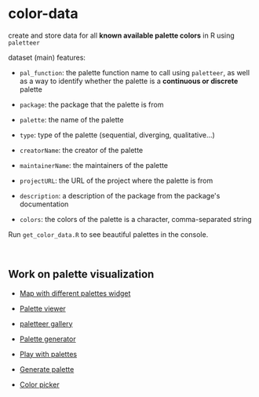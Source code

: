 # color-data

create and store data for all **known available palette colors** in R using `paletteer`

dataset (main) features:

- `pal_function`: the palette function name to call using `paletteer`, as well as a way to identify whether the palette is a **continuous or discrete** palette

- `package`: the package that the palette is from

- `palette`: the name of the palette

- `type`: type of the palette (sequential, diverging, qualitative...)

- `creatorName`: the creator of the palette

- `maintainerName`: the maintainers of the palette

- `projectURL`: the URL of the project where the palette is from

- `description`: a description of the package from the package's documentation

- `colors`: the colors of the palette is a character, comma-separated string

Run `get_color_data.R` to see beautiful palettes in the console.

<br>

## Work on palette visualization

- [Map with different palettes widget](https://colorbrewer2.org/#type=sequential&scheme=YlOrRd&n=3)

- [Palette viewer](https://emilhvitfeldt.github.io/r-color-palettes/)

- [paletteer gallery](https://pmassicotte.github.io/paletteer_gallery/)

- [Palette generator](https://coolors.co/2de1fc-2afc98-09e85e-16c172-214f4b)

- [Play with palettes](https://www.learnui.design/tools/data-color-picker.html#palette)

- [Generate palette](https://medialab.github.io/iwanthue/)

- [Color picker](https://color.adobe.com/create/color-wheel)
